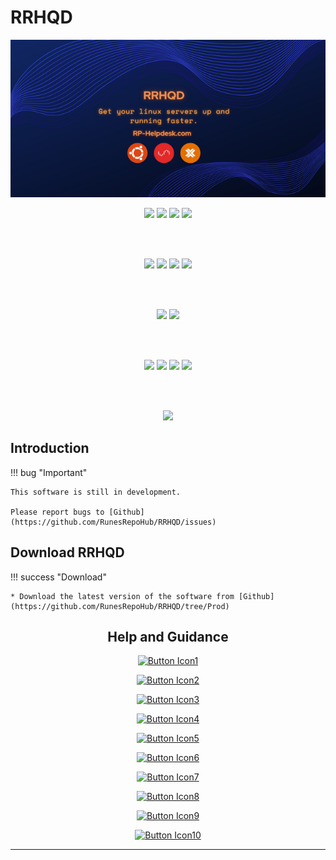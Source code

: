 # RRHQD

<div align="center">
<img src="Images/RRHQD.png">

<br>

<img src="https://img.shields.io/github/actions/workflow/status/RunesRepoHub/RRHQD/Wiki-Deploy.yml?branch=Prod&style=for-the-badge&label=Prod%20Branch
">
<img src="https://img.shields.io/github/actions/workflow/status/RunesRepoHub/RRHQD/Wiki-Deploy.yml?branch=Dev&style=for-the-badge&label=Dev%20Branch
">
<img src="https://img.shields.io/github/last-commit/RunesRepoHub/RRHQD?style=for-the-badge">
<img src="https://img.shields.io/github/issues-pr/RunesRepoHub/RRHQD?style=for-the-badge">

<br><br>

<img src="https://img.shields.io/github/issues/RunesRepoHub/RRHQD?style=for-the-badge">
<img src="https://img.shields.io/github/created-at/RunesRepoHub/RRHQD?style=for-the-badge">
<img src="https://img.shields.io/github/commits-difference/RunesRepoHub/RRHQD?base=Dev&head=Prod&style=for-the-badge">
<img src="https://img.shields.io/github/milestones/open/RunesRepoHub/RRHQD?style=for-the-badge">

<br><br>

<img src="https://img.shields.io/github/license/RunesRepoHub/RRHQD?style=for-the-badge">
<img src="https://img.shields.io/website?url=https%3A%2F%2Frunesrepohub.github.io%2FRRHQD%2F&style=for-the-badge&label=Github%20Pages">

<br><br>

<img src="https://img.shields.io/github/repo-size/RunesRepoHub/RRHQD?style=for-the-badge">
<img src="https://img.shields.io/github/stars/RunesRepoHub/RRHQD?style=for-the-badge">
<img src="https://img.shields.io/github/milestones/progress-percent/RunesRepoHub/RRHQD/1?style=for-the-badge">
<img src="https://img.shields.io/github/languages/top/RunesRepoHub/RRHQD?style=for-the-badge">

<br><br>

<img src="https://github-readme-stats.vercel.app/api/pin/?username=RunesRepoHub&repo=RRHQD&theme=transparent">

</div>

## Introduction

!!! bug "Important"

    This software is still in development.

    Please report bugs to [Github](https://github.com/RunesRepoHub/RRHQD/issues)

## Download RRHQD

!!! success "Download"

    * Download the latest version of the software from [Github](https://github.com/RunesRepoHub/RRHQD/tree/Prod)

<div align="center">

## Help and Guidance


[![Button Icon1]][Link1]

[![Button Icon2]][Link2]

[![Button Icon3]][Link3]

[![Button Icon4]][Link4]

[![Button Icon5]][Link5]

[![Button Icon6]][Link6]

[![Button Icon7]][Link7]

[![Button Icon8]][Link8]

[![Button Icon9]][Link9]

[![Button Icon10]][Link10]

---------------------------------------------------------------------------------------------

<!---------------------------------------------------------------------------->
[Link1]: docs/Readme/Requirements.md
[Link2]: docs/Readme/Installation.md
[Link3]: docs/Readme/Main-Menu.md
[Link4]: docs/Readme/Docker-Support.md
[Link5]: docs/Readme/RunesRepoHub.md
[Link6]: docs/Readme/Cronjobs.md
[Link7]: docs/Readme/Youtube-Scripts.md
[Link8]: docs/Readme/Quick-Installer.md
[Link9]: docs/Readme/Quick-Tools.md
[Link10]: docs/Readme/Docker-CnC.md

<!---------------------------------[ Buttons ]--------------------------------->
[Button Icon1]: https://img.shields.io/badge/Requirements-page?style=for-the-badge&logo=readthedocs&logoColor=white&color=blue
[Button Icon2]: https://img.shields.io/badge/Installation-EF2D5E?style=for-the-badge&logoColor=white&logo=DocuSign
[Button Icon3]: https://img.shields.io/badge/Main%20Menu-page?style=for-the-badge&logo=databricks&logoColor=white&color=green
[Button Icon4]: https://img.shields.io/badge/Docker%20Support-page?style=for-the-badge&logo=docker&logoColor=white&color=blue
[Button Icon5]: https://img.shields.io/badge/RunesRepoHub%20Software-page?style=for-the-badge&logo=r&logoColor=white&color=orange
[Button Icon6]: https://img.shields.io/badge/Cronjobs-page?style=for-the-badge&logo=convertio&logoColor=white&color=purple
[Button Icon7]: https://img.shields.io/badge/Youtube%20Scripts-page?style=for-the-badge&logo=youtube&logoColor=white&color=red
[Button Icon8]: https://img.shields.io/badge/Quick%20Installers-page?style=for-the-badge&logo=quicktime&logoColor=white&color=yellow
[Button Icon9]: https://img.shields.io/badge/Quick%20Tools-page?style=for-the-badge&logo=azurefunctions&logoColor=white&color=darklime
[Button Icon10]: https://img.shields.io/badge/Docker%20CnC-page?style=for-the-badge&logo=docker&logoColor=white&color=darkblue

</div>